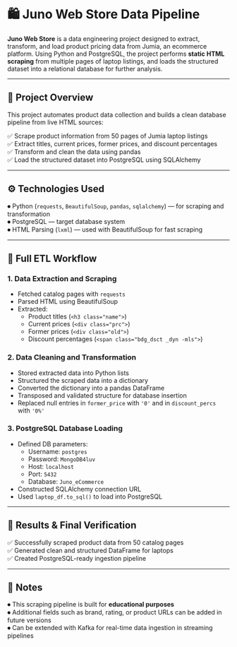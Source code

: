 # 🛍️ Juno Web Store Data Pipeline

**Juno Web Store** is a data engineering project designed to extract, transform, and load product pricing data from Jumia, an ecommerce platform. Using Python and PostgreSQL, the project performs **static HTML scraping** from multiple pages of laptop listings, and loads the structured dataset into a relational database for further analysis. 

---

## 📌 Project Overview

This project automates product data collection and builds a clean database pipeline from live HTML sources:

✅ Scrape product information from 50 pages of Jumia laptop listings  
✅ Extract titles, current prices, former prices, and discount percentages  
✅ Transform and clean the data using pandas  
✅ Load the structured dataset into PostgreSQL using SQLAlchemy  

---

## ⚙️ Technologies Used

⏺ Python (`requests`, `BeautifulSoup`, `pandas`, `sqlalchemy`) — for scraping and transformation  
⏺ PostgreSQL — target database system  
⏺ HTML Parsing (`lxml`) — used with BeautifulSoup for fast scraping  

---

## 🔄 Full ETL Workflow

### 1. Data Extraction and Scraping

- Fetched catalog pages with `requests`  
- Parsed HTML using BeautifulSoup  
- Extracted:
  - Product titles (`<h3 class="name">`)
  - Current prices (`<div class="prc">`)
  - Former prices (`<div class="old">`)
  - Discount percentages (`<span class="bdg_dsct _dyn -mls">`)

### 2. Data Cleaning and Transformation

- Stored extracted data into Python lists
- Structured the scraped data into a dictionary
- Converted the dictionary into a pandas DataFrame  
- Transposed and validated structure for database insertion  
- Replaced null entries in `former_price` with `'0'` and in `discount_percs` with `'0%'`

### 3. PostgreSQL Database Loading

- Defined DB parameters:
  - Username: `postgres`
  - Password: `MongoDB4luv`
  - Host: `localhost`
  - Port: `5432`
  - Database: `Juno_eCommerce`
- Constructed SQLAlchemy connection URL  
- Used `laptop_df.to_sql()` to load into PostgreSQL

---

## 📄 Results & Final Verification

✅ Successfully scraped product data from 50 catalog pages  
✅ Generated clean and structured DataFrame for laptops  
✅ Created PostgreSQL-ready ingestion pipeline  

---

## 📝 Notes
  
⏺ This scraping pipeline is built for **educational purposes**  
⏺ Additional fields such as brand, rating, or product URLs can be added in future versions  
⏺ Can be extended with Kafka for real-time data ingestion in streaming pipelines

